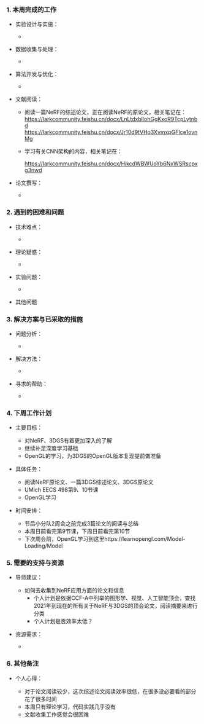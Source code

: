 ### 1. 本周完成的工作

*   实验设计与实施：

    *   

*   数据收集与处理：

    *   

*   算法开发与优化：

    *   

* 文献阅读：

  * 阅读一篇NeRF的综述论文，正在阅读NeRF的原论文，相关笔记在：
    https://larkcommunity.feishu.cn/docx/LnLtdxblIohGgKxoR9TcpLytnbd
    https://larkcommunity.feishu.cn/docx/Jr10d9tVHo3XvmxpGFIce1ovnMg

  * 学习有关CNN架构的内容，相关笔记在：

    https://larkcommunity.feishu.cn/docx/HikcdWBWUoYb6NxWSRscpxg3nwd

*   论文撰写：

    *   

### 2. 遇到的困难和问题

*   技术难点：

    *   

*   理论疑惑：

    *   

*   实验问题：

    *   

*   其他问题

### 3. 解决方案与已采取的措施

*   问题分析：

    *   

*   解决方法：

    *   

*   寻求的帮助：

    *   

### 4. 下周工作计划

*   主要目标：

    *   对NeRF、3DGS有着更加深入的了解
    *   继续补足深度学习基础
    *   OpenGL的学习，为3DGS的OpenGL版本复现提前做准备

*   具体任务：

    *   阅读NeRF原论文、一篇3DGS综述论文、3DGS原论文
    *   UMich EECS 498第9、10节课
    *   OpenGL学习

*   时间安排：

    *   节后小分队2周会之前完成3篇论文的阅读与总结
    *   本周日前看完第9节课，下周日前看完第10节
    *   下次周会前，OpenGL学习到这里https://learnopengl.com/Model-Loading/Model

### **5. 需要的支持与资源**

*   导师建议：

    *   如何去收集到NeRF应用方面的论文和信息
        *   个人计划是依据CCF-A中列举的图形学、视觉、人工智能顶会，查找2021年到现在的所有关于NeRF与3DGS的顶会论文，阅读摘要来进行分类
        *   个人计划是否效率太低？

*   资源需求：

    *   

### 6. 其他备注

*   个人心得：

    *   对于论文阅读较少，这次综述论文阅读效率很低，在很多没必要看的部分花了很多时间
    *   本周只有理论学习，代码实践几乎没有
    *   文献收集工作感觉会很困难